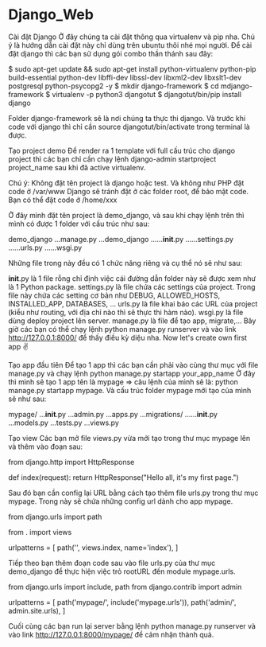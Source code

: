 # Django_Web
Cài đặt Django
Ở đây chúng ta cài đặt thông qua virtualenv và pip nha. Chú ý là hướng dẫn cài đặt này chỉ dùng trên ubuntu thôi nhé
mọi người. Để cài đặt django thì các bạn sử dụng gói combo thần thánh sau đây:

$ sudo apt-get update && sudo apt-get install python-virtualenv python-pip build-essential
python-dev libffi-dev libssl-dev libxml2-dev libxslt1-dev postgresql python-psycopg2 -y
$ mkdir django-framework
$ cd mdjango-framework
$ virtualenv -p python3 djangotut
$ djangotut/bin/pip install django

Folder django-framework sẽ là nơi chúng ta thực thi django. Và trước khi code với django thì chỉ cần
source djangotut/bin/activate trong terminal là được.

Tạo project demo
Để render ra 1 template với full cấu trúc cho django project thì các bạn chỉ cần chạy lệnh
django-admin startproject project_name sau khi đã active virtualenv.

Chú ý: Không đặt tên project là django hoặc test. Và không như PHP đặt code ở /var/www
Django sẽ tránh đặt ở các folder root, để bảo mật code. Bạn có thể đặt code ở /home/xxx

Ở đây mình đặt tên project là demo_django, và sau khi chạy lệnh trên thì mình có được 1 folder với cấu trúc như sau:

demo_django
...manage.py
...demo_django
......__init__.py
......settings.py
......urls.py
......wsgi.py

Những file trong này đều có 1 chức năng riêng và cụ thể nó sẽ như sau:

__init__.py là 1 file rỗng chỉ định việc cái đường dẫn folder này sẽ được xem như là 1 Python package.
settings.py là file chứa các settings của project. Trong file này chứa các setting cơ bản như DEBUG, ALLOWED_HOSTS, INSTALLED_APP, DATABASES, ...
urls.py là file khai báo các URL của project (kiểu như routing, với địa chỉ nào thì sẽ thực thi hàm nào).
wsgi.py là file dùng deploy project lên server.
manage.py là file để tạo app, migrate,...
Bây giờ các bạn có thể chạy lệnh python manage.py runserver và vào link http://127.0.0.1:8000/ để thấy điều kỳ diệu nha.
Now let's create own first app ✌️

Tạo app đầu tiên
Để tạo 1 app thì các bạn cần phải vào cùng thư mục với file manage.py và chạy lệnh python manage.py startapp your_app_name
Ở đây thì mình sẽ tạo 1 app tên là mypage => câu lệnh của mình sẽ là: python manage.py startapp mypage. Và cấu trúc folder mypage mới tạo của mình sẽ như sau:

mypage/
...__init__.py
...admin.py
...apps.py
...migrations/
......__init__.py
...models.py
...tests.py
...views.py

Tạo view
Các bạn mở file views.py vừa mới tạo trong thư mục mypage lên và thêm vào đoạn sau:

from django.http import HttpResponse

def index(request):
    return HttpResponse("Hello all, it's my first page.")

Sau đó bạn cần config lại URL bằng cách tạo thêm file urls.py trong thư mục mypage.
Trong này sẽ chứa những config url dành cho app mypage.

from django.urls import path

from . import views

urlpatterns = [
    path('', views.index, name='index'),
]

Tiếp theo bạn thêm đoạn code sau vào file urls.py của thư mục demo_django để thực hiện việc trỏ rootURL
đến module mypage.urls.

from django.urls import include, path
from django.contrib import admin

urlpatterns = [
    path('mypage/', include('mypage.urls')),
    path('admin/', admin.site.urls),
]

Cuối cùng các bạn run lại server bằng lệnh python manage.py runserver và vào link http://127.0.0.1:8000/mypage/ để cảm nhận thành quả.
